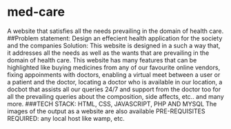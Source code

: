 # med-care
A website that satisfies all the needs prevailing in the domain of health care.
##Problem statement: Design an effecient health application for the society and the companies
Solution: This website is designed in a such a way that, it addresses all the needs as well as the wants that are prevailing in the domain of health care. This website has many features that can be highlighted like buying medicines from any of our favourite online vendors, fixing appoinments with doctors, enabling a virtual meet between a user or a patient and the doctor, locating a doctor who is available in our location, a docbot that assists all our queries 24/7 and support from the doctor too for all the prevailing queries about the composition, side affects, etc.. and many more.
###TECH STACK: HTML, CSS, JAVASCRIPT, PHP AND MYSQL
The images of the output as a website are also available
PRE-REQUISITES REQUIRED: any local host like wamp, etc.

